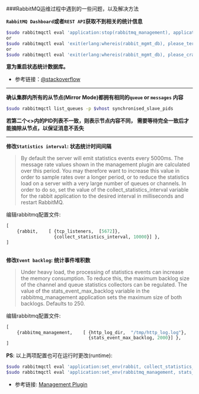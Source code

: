 ###RabbitMQ运维过程中遇到的一些问题，以及解决方法

**`RabbitMQ Dashboard`或者`REST API`获取不到相关的统计信息**
````bash
$sudo rabbitmqctl eval 'application:stop(rabbitmq_management), application:start(rabbitmq_management).'
or
$sudo rabbitmqctl eval 'exit(erlang:whereis(rabbit_mgmt_db), please_terminate).'
or 
$sudo rabbitmqctl eval 'exit(erlang:whereis(rabbit_mgmt_db), please_crash).'
````
**意为重启状态统计数据库。**
- 参考链接：[@stackoverflow](http://stackoverflow.com/questions/7711528/rabbitmq-statistics-database-could-not-be-contacted-message-rates-and-queue-l)

--------------------------------


**确认集群内所有的从节点(Mirror Mode)都拥有相同的`queue` or `messages` 内容**
````bash
$sudo rabbitmqctl list_queues -p $vhost synchronised_slave_pids
````
**若第二个<>内的PID列表不一致，则表示节点内容不同， 需要等待<PID>完全一致后才能摘除从节点，以保证消息不丢失**

--------------------------------

**修改`Statistics interval`: 状态统计时间间隔**
> By default the server will emit statistics events every 5000ms. The message rate values shown in the management plugin are calculated over this period. You may therefore want to increase this value in order to sample rates over a longer period, or to reduce the statistics load on a server with a very large number of queues or channels.
In order to do so, set the value of the collect_statistics_interval variable for the rabbit application to the desired interval in milliseconds and restart RabbitMQ.

编辑rabbitmq配置文件:

````python
[ 
    {rabbit,    [ {tcp_listeners,  [5672]},
                  {collect_statistics_interval, 10000}] },
]
                                                                            
````

**修改`Event backlog`: 统计事件堆积数**
> Under heavy load, the processing of statistics events can increase the memory consumption. To reduce this, the maximum backlog size of the channel and queue statistics collectors can be regulated. The value of the stats_event_max_backlog variable in the rabbitmq_management application sets the maximum size of both backlogs. Defaults to 250.


编辑rabbitmq配置文件:

````python
[ 
    {rabbitmq_management,    [ {http_log_dir,  "/tmp/http_log.log"},
                               {stats_event_max_backlog, 2000}] },
]

````


**PS**: 以上两项配置也可在运行时更改(runtime):
````bash
$sudo rabbitmqctl eval 'application:set_env(rabbit, collect_statistics_interval, 60000).'
$sudo rabbitmqctl eval 'application:set_env(rabbitmq_management, stats_event_max_backlog, 2000).'
````

- 参考链接: [Management Plugin](https://www.rabbitmq.com/management.html)
